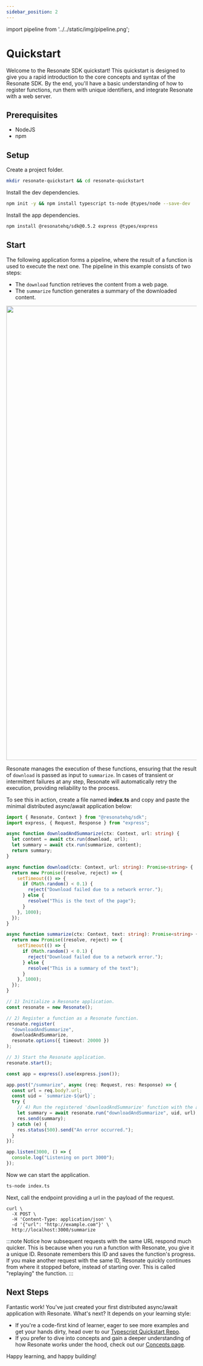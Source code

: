 ```yaml
---
sidebar_position: 2
---
```


import pipeline from '../../static/img/pipeline.png';

# Quickstart

Welcome to the Resonate SDK quickstart! This quickstart is designed to give you a rapid introduction to the core concepts and syntax of the Resonate SDK. By the end, you'll have a basic understanding of how to register functions, run them with unique identifiers, and integrate Resonate with a web server.

## Prerequisites

- NodeJS
- npm

## Setup

Create a project folder.

```bash
mkdir resonate-quickstart && cd resonate-quickstart
```

Install the dev dependencies.

```bash
npm init -y && npm install typescript ts-node @types/node --save-dev
```

Install the app dependencies.

```bash
npm install @resonatehq/sdk@0.5.2 express @types/express
```

## Start

The following application forms a pipeline, where the result of a function is used to execute the next one. The pipeline in this example consists of two steps:

- The `download` function retrieves the content from a web page.
- The `summarize` function generates a summary of the downloaded content.

<center>
<img src={pipeline} alt="pipeline" width="1200" /> 
</center>

Resonate manages the execution of these functions, ensuring that the result of `download` is passed as input to `summarize`. In cases of transient or intermittent failures at any step, Resonate will automatically retry the execution, providing reliability to the process.

To see this in action, create a file named **index.ts** and copy and paste the minimal distributed async/await application below:

```ts title="index.ts"
import { Resonate, Context } from "@resonatehq/sdk";
import express, { Request, Response } from "express";

async function downloadAndSummarize(ctx: Context, url: string) {
  let content = await ctx.run(download, url);
  let summary = await ctx.run(summarize, content);
  return summary;
}

async function download(ctx: Context, url: string): Promise<string> {
  return new Promise((resolve, reject) => {
    setTimeout(() => {
      if (Math.random() < 0.1) {
        reject("Download failed due to a network error.");
      } else {
        resolve("This is the text of the page");
      }
    }, 1000);
  });
}

async function summarize(ctx: Context, text: string): Promise<string> {
  return new Promise((resolve, reject) => {
    setTimeout(() => {
      if (Math.random() < 0.1) {
        reject("Download failed due to a network error.");
      } else {
        resolve("This is a summary of the text");
      }
    }, 1000);
  });
}

// 1) Initialize a Resonate application.
const resonate = new Resonate();

// 2) Register a function as a Resonate function.
resonate.register(
  "downloadAndSummarize",
  downloadAndSummarize,
  resonate.options({ timeout: 20000 })
);

// 3) Start the Resonate application.
resonate.start();

const app = express().use(express.json());

app.post("/summarize", async (req: Request, res: Response) => {
  const url = req.body?.url;
  const uid = `summarize-${url}`;
  try {
    // 4) Run the registered 'downloadAndSummarize' function with the above uid and the following function arguments.
    let summary = await resonate.run("downloadAndSummarize", uid, url);
    res.send(summary);
  } catch (e) {
    res.status(500).send("An error occurred.");
  }
});

app.listen(3000, () => {
  console.log("Listening on port 3000");
});
```

Now we can start the application.

```bash
ts-node index.ts
```

Next, call the endpoint providing a url in the payload of the request.

```
curl \
  -X POST \
  -H 'Content-Type: application/json' \
  -d '{"url": "http://example.com"}' \
  http://localhost:3000/summarize
```

:::note
Notice how subsequent requests with the same URL respond much quicker. This is because when you run a function with Resonate, you give it a unique ID. Resonate remembers this ID and saves the function's progress. If you make another request with the same ID, Resonate quickly continues from where it stopped before, instead of starting over. This is called "replaying" the function.
:::

## Next Steps

Fantastic work! You've just created your first distributed async/await application with Resonate. What's next? It depends on your learning style:

- If you're a code-first kind of learner, eager to see more examples and get your hands dirty, head over to our [Typescript Quickstart Repo](https://github.com/resonatehq/quickstart-ts/tree/main).
- If you prefer to dive into concepts and gain a deeper understanding of how Resonate works under the hood, check out our [Concepts page](/getting-started/concepts).

Happy learning, and happy building!
